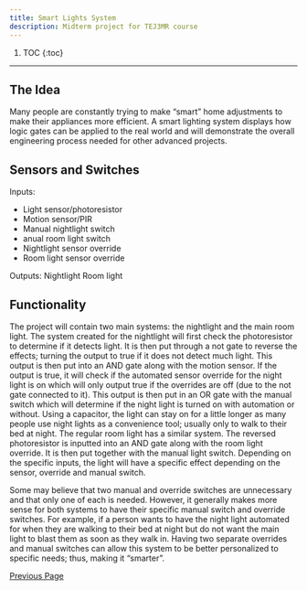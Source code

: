 ```yaml
---
title: Smart Lights System
description: Midterm project for TEJ3MR course
---
```


1. TOC
{:toc}


* * *

## The Idea
Many people are constantly trying to make “smart” home adjustments to make their appliances more efficient. A smart lighting system displays how logic gates can be applied to the real world and will demonstrate the overall engineering process needed for other advanced projects. 

## Sensors and Switches
Inputs:
- Light sensor/photoresistor
- Motion sensor/PIR
- Manual nightlight switch
- anual room light switch
- Nightlight sensor override
- Room light sensor override

Outputs:
Nightlight
Room light

## Functionality
The project will contain two main systems: the nightlight and the main room light. The system created for the nightlight will first check the photoresistor to determine if it detects light. It is then put through a not gate to reverse the effects; turning the output to true if it does not detect much light. This output is then put into an AND gate along with the motion sensor. If the output is true, it will check if the automated sensor override for the night light is on which will only output true if the overrides are off (due to the not gate connected to it). This output is then put in an OR gate with the manual switch which will determine if the night light is turned on with automation or without. Using a capacitor, the light can stay on for a little longer as many people use night lights as a convenience tool; usually only to walk to their bed at night. The regular room light has a similar system. The reversed photoresistor is inputted into an AND gate along with the room light override. It is then put together with the manual light switch. Depending on the specific inputs, the light will have a specific effect depending on the sensor, override and manual switch. 

Some may believe that two manual and override switches are unnecessary and that only one of each is needed. However, it generally makes more sense for both systems to have their specific manual switch and override switches. For example, if a person wants to have the night light automated for when they are walking to their bed at night but do not want the main light to blast them as soon as they walk in. Having two separate overrides and manual switches can allow this system to be better personalized to specific needs; thus, making it “smarter”. 

[Previous Page](./)